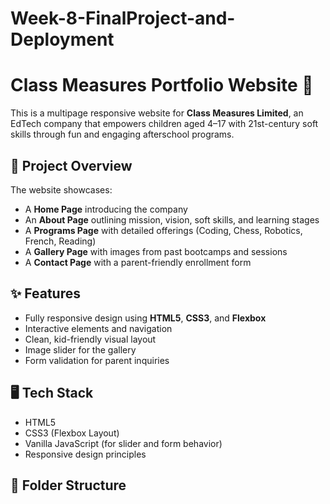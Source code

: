 # Week-8-FinalProject-and-Deployment
# Class Measures Portfolio Website 🌟

This is a multipage responsive website for **Class Measures Limited**, an EdTech company that empowers children aged 4–17 with 21st-century soft skills through fun and engaging afterschool programs.

## 🚀 Project Overview

The website showcases:
- A **Home Page** introducing the company
- An **About Page** outlining mission, vision, soft skills, and learning stages
- A **Programs Page** with detailed offerings (Coding, Chess, Robotics, French, Reading)
- A **Gallery Page** with images from past bootcamps and sessions
- A **Contact Page** with a parent-friendly enrollment form

## ✨ Features

- Fully responsive design using **HTML5**, **CSS3**, and **Flexbox**
- Interactive elements and navigation
- Clean, kid-friendly visual layout
- Image slider for the gallery
- Form validation for parent inquiries

## 🖥️ Tech Stack

- HTML5
- CSS3 (Flexbox Layout)
- Vanilla JavaScript (for slider and form behavior)
- Responsive design principles

## 📂 Folder Structure

